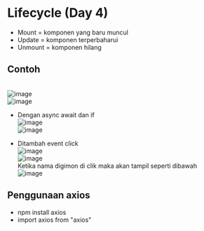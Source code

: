 # Lifecycle (Day 4)
- Mount = komponen yang baru muncul
- Update = komponen terperbaharui
- Unmount = komponen hilang

## Contoh
<br>![image](https://user-images.githubusercontent.com/85721388/198205305-1d5ecb24-ea4b-451a-964b-bc9ac2d871ae.png)
<br>![image](https://user-images.githubusercontent.com/85721388/198205360-12ad5a5c-163d-4fa2-9152-baf4bb754da3.png)

- Dengan async await dan if
<br>![image](https://user-images.githubusercontent.com/85721388/198205618-c2d3a584-8837-434b-a75d-df0d141d8a80.png)
<br>![image](https://user-images.githubusercontent.com/85721388/198205641-4e0ef457-b9d6-47b8-afb4-637241044a05.png)

- Ditambah event click
<br>![image](https://user-images.githubusercontent.com/85721388/198205718-1a2c219b-1ec5-4a60-b7c4-99ee06becd3f.png)
<br>![image](https://user-images.githubusercontent.com/85721388/198205749-00b59b8e-d98a-49b1-b39f-2fe24073ee2b.png)
<br>Ketika nama digimon di clik maka akan tampil seperti dibawah
<br>![image](https://user-images.githubusercontent.com/85721388/198205795-6c088e9f-092f-45e3-aed6-209ab2372c2b.png)

## Penggunaan axios
- npm install axios
- import axios from "axios"
